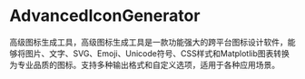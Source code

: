 # AdvancedIconGenerator
高级图标生成工具，高级图标生成工具是一款功能强大的跨平台图标设计软件，能够将图片、文字、SVG、Emoji、Unicode符号、CSS样式和Matplotlib图表转换为专业品质的图标。支持多种输出格式和自定义选项，适用于各种应用场景。

